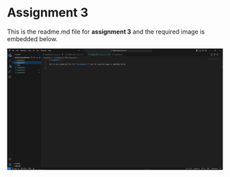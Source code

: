 # Assignment 3

This is the readme.md file for **assignment 3** and the required image is embedded below.

![Alt text](./img/file.png)